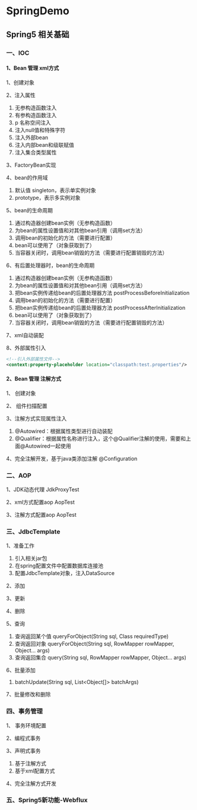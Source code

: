 # SpringDemo

## Spring5 相关基础

### 一、IOC
#### 1、Bean 管理 xml方式
1、创建对象

2、注入属性
1. 无参构造函数注入
2. 有参构造函数注入
3. p 名称空间注入
4. 注入null值和特殊字符
5. 注入外部bean
6. 注入内部bean和级联赋值
7. 注入集合类型属性

3、FactoryBean实现

4、bean的作用域
1. 默认值 singleton，表示单实例对象
2. prototype，表示多实例对象

5、bean的生命周期
1. 通过构造器创建bean实例（无参构造函数）
2. 为bean的属性设置值和对其他bean引用（调用set方法）
3. 调用bean的初始化的方法（需要进行配置）
4. bean可以使用了（对象获取到了）
5. 当容器关闭时，调用bean销毁的方法（需要进行配置销毁的方法）

6、有后置处理器时，bean的生命周期
1. 通过构造器创建bean实例（无参构造函数）
2. 为bean的属性设置值和对其他bean引用（调用set方法）
3. 把bean实例传递给bean的后置处理器方法 postProcessBeforeInitialization
4. 调用bean的初始化的方法（需要进行配置）
5. 把bean实例传递给bean的后置处理器方法 postProcessAfterInitialization
6. bean可以使用了（对象获取到了）
7. 当容器关闭时，调用bean销毁的方法（需要进行配置销毁的方法）

7、xml自动装配

8、外部属性引入
```xml
<!--引入外部属性文件-->
<context:property-placeholder location="classpath:test.properties"/>
```

#### 2、Bean 管理 注解方式
1、 创建对象

2、 组件扫描配置

3、注解方式实现属性注入
1. @Autowired：根据属性类型进行自动装配
2. @Qualifier：根据属性名称进行注入，这个@Qualifier注解的使用，需要和上面@Autowired一起使用

4、完全注解开发，基于java类添加注解 @Configuration

### 二、AOP
1、JDK动态代理 JdkProxyTest

2、xml方式配置aop AopTest

3、注解方式配置aop AopTest

### 三、JdbcTemplate
1、准备工作
1. 引入相关jar包
2. 在spring配置文件中配置数据库连接池
3. 配置JdbcTemplate对象，注入DataSource

2、添加

3、更新

4、删除

5、查询
1. 查询返回某个值 queryForObject(String sql, Class<T> requiredType)
2. 查询返回对象 queryForObject(String sql, RowMapper<T> rowMapper, Object... args)
3. 查询返回集合 query(String sql, RowMapper<T> rowMapper, Object... args)

6、批量添加
1. batchUpdate(String sql, List<Object[]> batchArgs)

7、批量修改和删除

### 四、事务管理
1、 事务环境配置

2、编程式事务

3、声明式事务
1. 基于注解方式
2. 基于xml配置方式

4、完全注解方式开发

### 五、Spring5新功能-Webflux